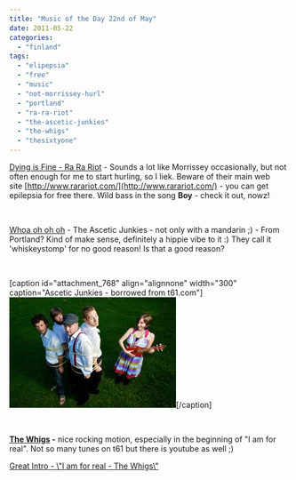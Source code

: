 ```yaml
---
title: "Music of the Day 22nd of May"
date: 2011-05-22
categories: 
  - "finland"
tags: 
  - "elipepsia"
  - "free"
  - "music"
  - "not-morrissey-hurl"
  - "portland"
  - "ra-ra-riot"
  - "the-ascetic-junkies"
  - "the-whigs"
  - "thesixtyone"
---
```


[Dying is Fine - Ra Ra Riot](http://rarariot.tumblr.com/post/5334715256/hey-uk-europe-we-are-psyched-to-announce-that "on tumblr") - Sounds a lot like Morrissey occasionally, but not often enough for me to start hurling, so I liek. Beware of their main web site [http://www.rarariot.com/](http://www.rarariot.com/) - you can get epilepsia for free there. Wild bass in the song **Boy** - check it out, nowz!

 

[Whoa oh oh oh](http://www.thesixtyone.com/#/s/lYmaLJnYDkF/album/ "on t61") - The Ascetic Junkies - not only with a mandarin ;) - From Portland? Kind of make sense, definitely a hippie vibe to it :) They call it 'whiskeystomp' for no good reason! Is that a good reason?

 

\[caption id="attachment\_768" align="alignnone" width="300" caption="Ascetic Junkies - borrowed from t61.com"\][![Ascetic Junkies](images/whiskeystomp2.jpg "whiskeystomp2")](http://www.guldmyr.com/blog/wp-content/uploads/whiskeystomp2.jpg)\[/caption\]

 

**[The Whigs](http://www.thewhigs.com/news ".com") -** nice rocking motion, especially in the beginning of "I am for real". Not so many tunes on t61 but there is youtube as well ;)

[Great Intro - \\"I am for real - The Whigs\\"](http://www.youtube.com/watch?v=cbA3ZZAASQQ&feature=BFa&list=AVGxdCwVVULXcYmKVeLWnX6Q1I2OqJdOqr&index=2)
